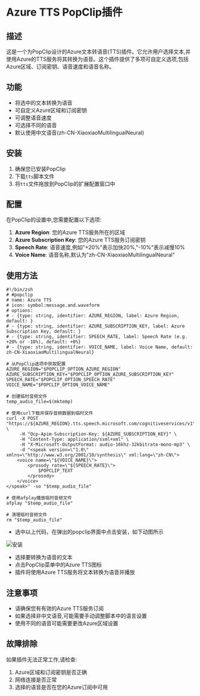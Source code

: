 # Azure TTS PopClip插件

## 描述

这是一个为PopClip设计的Azure文本转语音(TTS)插件。它允许用户选择文本,并使用Azure的TTS服务将其转换为语音。这个插件提供了多项可自定义选项,包括Azure区域、订阅密钥、语音速度和语音名称。

## 功能

- 将选中的文本转换为语音
- 可自定义Azure区域和订阅密钥
- 可调整语音速度
- 可选择不同的语音
- 默认使用中文语音(zh-CN-XiaoxiaoMultilingualNeural)

## 安装

1. 确保您已安装PopClip
2. 下载`tts`脚本文件
3. 将`tts`文件拖放到PopClip的扩展配置窗口中



## 配置

在PopClip的设置中,您需要配置以下选项:

1. **Azure Region**: 您的Azure TTS服务所在的区域
2. **Azure Subscription Key**: 您的Azure TTS服务订阅密钥
3. **Speech Rate**: 语音速度,例如"+20%"表示加快20%,"-10%"表示减慢10%
4. **Voice Name**: 语音名称,默认为"zh-CN-XiaoxiaoMultilingualNeural"

## 使用方法

```
#!/bin/zsh
# #popclip
# name: Azure TTS
# icon: symbol:message.and.waveform
# options:
# - {type: string, identifier: AZURE_REGION, label: Azure Region, default: }
# - {type: string, identifier: AZURE_SUBSCRIPTION_KEY, label: Azure Subscription Key, default: }
# - {type: string, identifier: SPEECH_RATE, label: Speech Rate (e.g. +20% or -10%), default: +0%}
# - {type: string, identifier: VOICE_NAME, label: Voice Name, default: zh-CN-XiaoxiaoMultilingualNeural}

# 从PopClip选项中获取配置
AZURE_REGION="$POPCLIP_OPTION_AZURE_REGION"
AZURE_SUBSCRIPTION_KEY="$POPCLIP_OPTION_AZURE_SUBSCRIPTION_KEY"
SPEECH_RATE="$POPCLIP_OPTION_SPEECH_RATE"
VOICE_NAME="$POPCLIP_OPTION_VOICE_NAME"

# 创建临时音频文件
temp_audio_file=$(mktemp)

# 使用curl下载并保存音频数据到临时文件
curl -X POST "https://${AZURE_REGION}.tts.speech.microsoft.com/cognitiveservices/v1" \
     -H "Ocp-Apim-Subscription-Key: ${AZURE_SUBSCRIPTION_KEY}" \
     -H "Content-Type: application/ssml+xml" \
     -H "X-Microsoft-OutputFormat: audio-16khz-32kbitrate-mono-mp3" \
     -d "<speak version=\"1.0\" xmlns=\"http://www.w3.org/2001/10/synthesis\" xml:lang=\"zh-CN\">
    <voice name=\"${VOICE_NAME}\">
        <prosody rate=\"${SPEECH_RATE}\">
            $POPCLIP_TEXT
        </prosody>
    </voice>
</speak>" -so "$temp_audio_file"

# 使用afplay播放临时音频文件
afplay "$temp_audio_file"

# 清理临时音频文件
rm "$temp_audio_file"
```
- 选中以上代码，在弹出的popclip界面中点击安装，如下动图所示


![安装](https://res.craft.do/user/full/f3be568a-34ab-2b61-a799-bb5c9d6f8f77/doc/B888CE2A-C978-4EBE-B50C-175C38CD0188/C7434104-1064-4718-A98F-D6AD49895407_2/LkcH9QAyyyOWQkwbxceKBqqflgC3aF1jLq09ulvfaR8z/AnimatedImage.gif)

  
- 选择要转换为语音的文本
- 点击PopClip菜单中的Azure TTS图标
- 插件将使用Azure TTS服务将文本转换为语音并播放

## 注意事项

- 请确保您有有效的Azure TTS服务订阅
- 如果选择非中文语音,可能需要手动调整脚本中的语言设置
- 使用不同的语音可能需要更改Azure区域设置

## 故障排除

如果插件无法正常工作,请检查:

1. Azure区域和订阅密钥是否正确
2. 网络连接是否正常
3. 选择的语音是否在您的Azure订阅中可用


